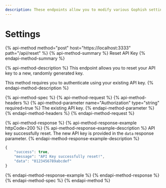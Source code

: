 ```yaml
---
description: These endpoints allow you to modify various Gophish settings.
---
```


# Settings

{% api-method method="post" host="https://localhost:3333" path="/api/reset" %}
{% api-method-summary %}
Reset API Key
{% endapi-method-summary %}

{% api-method-description %}
This endpoint allows you to reset your API key to a new, randomly generated key.  
  
This method requires you to authenticate using your existing API key.
{% endapi-method-description %}

{% api-method-spec %}
{% api-method-request %}
{% api-method-headers %}
{% api-method-parameter name="Authorization" type="string" required=true %}
The existing API key.
{% endapi-method-parameter %}
{% endapi-method-headers %}
{% endapi-method-request %}

{% api-method-response %}
{% api-method-response-example httpCode=200 %}
{% api-method-response-example-description %}
API key successfully reset. The new API key is provided in the `data` response parameter.
{% endapi-method-response-example-description %}

```javascript
{
    "success": true,
    "message": "API Key successfully reset!",
    "data": "0123456789abcdef"
}
```
{% endapi-method-response-example %}
{% endapi-method-response %}
{% endapi-method-spec %}
{% endapi-method %}



